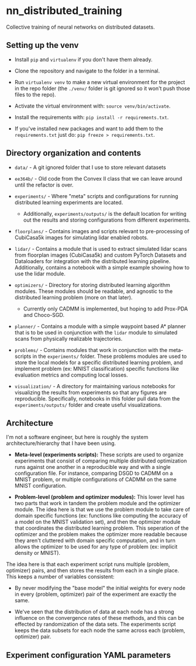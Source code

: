 # nn_distributed_training

Collective training of neural networks on distributed datasets.

## Setting up the venv

- Install ``pip`` and ``virtualenv`` if you don't have them already.

- Clone the repository and navigate to the folder in a terminal.

- Run ``virtualenv venv`` to make a new virtual environment for the project in the repo folder (the ``./venv/`` folder is git ignored so it won't push those files to the repo).

- Activate the virtual environment with: ``source venv/bin/activate``.

- Install the requirements with: ``pip install -r requirements.txt``.

- If you've installed new packages and want to add them to the ``requirements.txt`` just do: ``pip freeze > requirements.txt``.

## Directory organization and contents

- ``data/`` - A git ignored folder that I use to store relevant datasets 

- ``ee364b/`` - Old code from the Convex II class that we can leave around until the refactor is over.

- ``experiments/`` - Where "meta" scripts and configurations for running distributed learning experiments are located.
  - Additionally, ``experiments/outputs/`` is the default location for writing out the results and storing configurations from different experiments.

- ``floorplans/`` - Contains images and scripts relevant to pre-processing of CubiCasa5k images for simulating lidar enabled robots.

- ``lidar/`` - Contains a module that is used to extract simulated lidar scans from floorplan images (CubiCasa5k) and custom PyTorch Datasets and Dataloaders for integration with the distributed learning pipeline. Additionally, contains a notebook with a simple example showing how to use the lidar module.

- ``optimizers/`` - Directory for storing distributed learning algorithm modules. These modules should be readable, and agnostic to the distributed learning problem (more on that later).
  - Currently only CADMM is implemented, but hoping to add Prox-PDA and Choco-SGD.

- ``planner/`` - Contains a module with a simple waypoint based A* planner that is to be used in conjunction with the ``lidar`` module to simulated scans from physically realizable trajectories.

- ``problems/`` - Contains modules that work in conjunction with the meta-scripts in the ``experiments/`` folder. These problems modules are used to store the local models for a specific distributed learning problem, and implement problem (ex: MNIST classification) specific functions like evaluation metrics and computing local losses.

- ``visualization/`` - A directory for maintaining various notebooks for visualizing the results from experiments so that any figures are reproducible. Specifically, notebooks in this folder pull data from the ``experiments/outputs/`` folder and create useful visualizations.

## Architecture

I'm not a software engineer, but here is roughly the system architecture/hierarchy that I have been using.

- **Meta-level (experiments scripts):** These scripts are used to organize experiments that consist of comparing multiple distributed optimization runs against one another in a reproducible way and with a single configuration file. For instance, comparing DSGD to CADMM on a MNIST problem, or multiple configurations of CADMM on the same MNIST configuration.

- **Problem-level (problem and optimizer modules):** This lower level has two parts that work in tandem the problem module and the optimizer module. The idea here is that we use the problem module to take care of domain specific functions (ex: functions like computing the accuracy of a model on the MNIST validation set), and then the optimizer module that coordinates the distributed learning problem. This seperation of the optimizer and the problem makes the optimizer more readable because they aren't cluttered with domain specific computation, and in turn allows the optimizer to be used for any type of problem (ex: implicit density or MNIST).

The idea here is that each experiment script runs multiple (problem, optimizer) pairs, and then stores the results from each in a single place. This keeps a number of variables consistent:

- By never modifying the "base model" the initial weights for every node in every (problem, optimizer) pair of the experiment are exactly the same.

- We've seen that the distribution of data at each node has a strong influence on the convergence rates of these methods, and this can be effected by randomization of the data sets. The experiments script keeps the data subsets for each node the same across each (problem, optimizer) pair. 

## Experiment configuration YAML parameters


